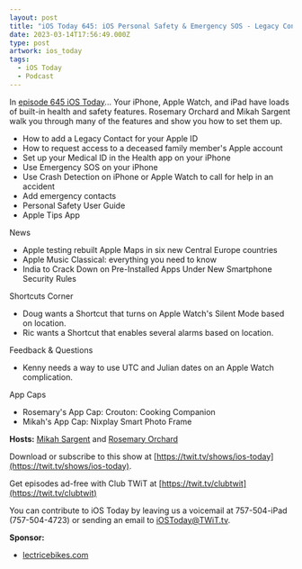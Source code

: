 ```yaml
---
layout: post
title: "iOS Today 645: iOS Personal Safety & Emergency SOS - Legacy Contact, Medical ID, Emergency SOS, Crash Detection"
date: 2023-03-14T17:56:49.000Z
type: post
artwork: ios_today
tags:
  - iOS Today
  - Podcast
---
```

In [episode 645 iOS Today](https://twit.tv/shows/ios-today/episodes/645)...
Your iPhone, Apple Watch, and iPad have loads of built-in health and safety features. Rosemary Orchard and Mikah Sargent walk you through many of the features and show you how to set them up.

- How to add a Legacy Contact for your Apple ID
- How to request access to a deceased family member's Apple account
- Set up your Medical ID in the Health app on your iPhone
- Use Emergency SOS on your iPhone
- Use Crash Detection on iPhone or Apple Watch to call for help in an accident
- Add emergency contacts
- Personal Safety User Guide
- Apple Tips App

  
News

- Apple testing rebuilt Apple Maps in six new Central Europe countries
- Apple Music Classical: everything you need to know
- India to Crack Down on Pre-Installed Apps Under New Smartphone Security Rules

  
Shortcuts Corner

- Doug wants a Shortcut that turns on Apple Watch's Silent Mode based on location.
- Ric wants a Shortcut that enables several alarms based on location.

  
Feedback & Questions

- Kenny needs a way to use UTC and Julian dates on an Apple Watch complication.

  
App Caps

- Rosemary's App Cap: Crouton: Cooking Companion
- Mikah's App Cap: Nixplay Smart Photo Frame

**Hosts:** [Mikah Sargent](https://twit.tv/people/mikah-sargent) and [Rosemary Orchard](https://twit.tv/people/rosemary-orchard)

Download or subscribe to this show at [https://twit.tv/shows/ios-today](https://twit.tv/shows/ios-today).

Get episodes ad-free with Club TWiT at [https://twit.tv/clubtwit](https://twit.tv/clubtwit)

You can contribute to iOS Today by leaving us a voicemail at 757-504-iPad (757-504-4723) or sending an email to [iOSToday@TWiT.tv](mailto:iOSToday@TWiT.tv).

**Sponsor:**

- [lectricebikes.com](http://lectricebikes.com)
